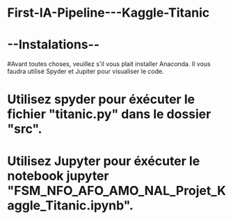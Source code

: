 # First-IA-Pipeline---Kaggle-Titanic

# --Instalations--

#Avant toutes choses, veuillez s'il vous plait installer Anaconda. Il vous faudra utilisé Spyder et Jupiter pour visualiser le code.

# Utilisez spyder pour éxécuter le fichier "titanic.py" dans le dossier "src".

# Utilisez Jupyter pour éxécuter le notebook jupyter "FSM_NFO_AFO_AMO_NAL_Projet_Kaggle_Titanic.ipynb".
